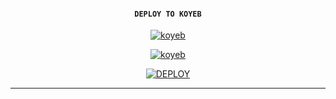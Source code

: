 
  
<div align="center">
   

   

#### `DEPLOY TO KOYEB`


<a href='https://app.koyeb.com/auth/signup' target="_blank"><img alt='koyeb' src='https://img.shields.io/badge/-Create Koyeb Account-black?style=for-the-badge&logo=koyeb&logoColor=white'/></a>

<a href='https://app.koyeb.com/account/api' target="_blank"><img alt='koyeb' src='https://img.shields.io/badge/-Koyeb api key-black?style=for-the-badge&logo=koyeb&logoColor=white'/></a>


<a href='https://bit.ly/3VBCSrC' target="_blank"><img alt='DEPLOY' src='https://img.shields.io/badge/-DEPLOY TO KOYEB-black?style=for-the-badge&logo=koyeb&logoColor=white'/></a>  
***
